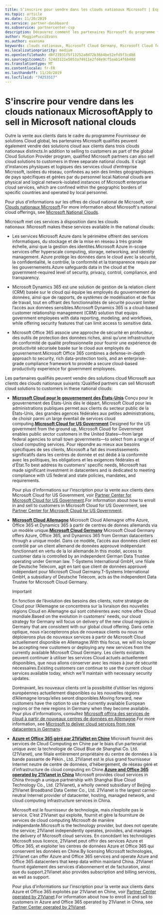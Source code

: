 ```yaml
---
title: S’inscrire pour vendre dans les clouds nationaux Microsoft | Espace partenaires
ms.topic: article
ms.date: 11/20/2019
ms.service: partner-dashboard
ms.subservice: partnercenter-csp
description: Découvrez comment les partenaires Microsoft du programme fournisseur de solutions Cloud peuvent vendre aux clients inscrits dans des clouds nationaux pris en charge.
author: MaggiePucciEvans
ms.author: evansma
keywords: clouds nationaux, Microsoft Cloud Germany, Microsoft Cloud for US Government, 21Vianet, Microsoft Cloud China
ms.localizationpriority: medium
ms.openlocfilehash: d8f23931f5f13252a8d72b36b4be52efd5f3cd88
ms.sourcegitcommit: 524d3121e5053a74911e2fd4e9cf5aab14f6b48d
ms.translationtype: MT
ms.contentlocale: fr-FR
ms.lasthandoff: 11/20/2019
ms.locfileid: "74253517"
---
```

# <a name="apply-to-sell-in-microsoft-national-clouds"></a><span data-ttu-id="ccafc-104">S'inscrire pour vendre dans les clouds nationaux Microsoft</span><span class="sxs-lookup"><span data-stu-id="ccafc-104">Apply to sell in Microsoft national clouds</span></span>

<span data-ttu-id="ccafc-105">Outre la vente aux clients dans le cadre du programme Fournisseur de solutions Cloud global, les partenaires Microsoft qualifiés peuvent également vendre des solutions cloud aux clients dans trois clouds nationaux distincts.</span><span class="sxs-lookup"><span data-stu-id="ccafc-105">In addition to selling to customers as part of the global Cloud Solution Provider program, qualified Microsoft partners can also sell cloud solutions to customers in three separate national clouds.</span></span> <span data-ttu-id="ccafc-106">Il s’agit d’instances physiques et logiques des services cloud d’entreprise Microsoft, isolées du réseau, confinées au sein des limites géographiques de pays spécifiques et gérées par du personnel local.</span><span class="sxs-lookup"><span data-stu-id="ccafc-106">National clouds are physical and logical network-isolated instances of Microsoft enterprise cloud services, which are confined within the geographic borders of specific countries and operated by local personnel.</span></span> 

<span data-ttu-id="ccafc-107">Pour plus d’informations sur les offres de cloud national de Microsoft, voir [Clouds nationaux Microsoft](https://www.microsoft.com/trustcenter/cloudservices/nationalcloud).</span><span class="sxs-lookup"><span data-stu-id="ccafc-107">For more information about Microsoft's national cloud offerings, see [Microsoft National Clouds](https://www.microsoft.com/trustcenter/cloudservices/nationalcloud).</span></span>

<span data-ttu-id="ccafc-108">Microsoft met ces services à disposition dans les clouds nationaux :</span><span class="sxs-lookup"><span data-stu-id="ccafc-108">Microsoft makes these services available in the national clouds:</span></span>

-   <span data-ttu-id="ccafc-109">Les services Microsoft Azure dans le périmètre offrent des services informatiques, du stockage et de la mise en réseau à très grande échelle, ainsi que la gestion des identités.</span><span class="sxs-lookup"><span data-stu-id="ccafc-109">Microsoft Azure in-scope services offer hyperscale computing, storage, networking, and identity management.</span></span> <span data-ttu-id="ccafc-110">Azure protège les données dans le cloud avec la sécurité, la confidentialité, le contrôle, la conformité et la transparence requis par les gouvernements.</span><span class="sxs-lookup"><span data-stu-id="ccafc-110">Azure safeguards data in the cloud at the government-required level of security, privacy, control, compliance, and transparency.</span></span>

-   <span data-ttu-id="ccafc-111">Microsoft Dynamics 365 est une solution de gestion de la relation client (CRM) basée sur le cloud qui équipe les employés du gouvernement de données, ainsi que de rapports, de systèmes de modélisation et de flux de travail, tout en offrant des fonctionnalités de sécurité pouvant limiter l’accès aux données sensibles.</span><span class="sxs-lookup"><span data-stu-id="ccafc-111">Microsoft Dynamics 365 is a cloud-based customer relationship management (CRM) solution that equips government employees with data reporting, modeling, and workflows, while offering security features that can limit access to sensitive data.</span></span>

-   <span data-ttu-id="ccafc-112">Microsoft Office 365 associe une approche de sécurité en profondeur, des outils de protection des données riches, ainsi qu’une infrastructure de conformité de qualité professionnelle pour fournir une expérience de productivité sécurisée basée sur le cloud aux employés du gouvernement.</span><span class="sxs-lookup"><span data-stu-id="ccafc-112">Microsoft Office 365 combines a defense-in-depth approach to security, rich data-protection tools, and an enterprise-grade compliance framework to provide a secure cloud-based productivity experience for government employees.</span></span>

<span data-ttu-id="ccafc-113">Les partenaires qualifiés peuvent vendre des solutions cloud Microsoft aux clients des clouds nationaux suivants :</span><span class="sxs-lookup"><span data-stu-id="ccafc-113">Qualified partners can sell Microsoft cloud solutions to customers in these national clouds:</span></span>

-   <span data-ttu-id="ccafc-114">[**Microsoft Cloud pour le gouvernement des États-Unis**](https://www.microsoft.com/trustcenter/cloudservices/nationalcloud#Microsoft_Cloud_for_US) Conçu pour le gouvernement des États-Unis dès le départ, Microsoft Cloud pour les administrations publiques permet aux clients du secteur public de la États-Unis, des grandes agences fédérales aux petites administrations, de choisir parmi un large éventail de services cloud computing.</span><span class="sxs-lookup"><span data-stu-id="ccafc-114">[**Microsoft Cloud for US Government**](https://www.microsoft.com/trustcenter/cloudservices/nationalcloud#Microsoft_Cloud_for_US) Designed for the US government from the ground up, Microsoft Cloud for Government enables public sector customers in the United States—from large federal agencies to small town governments—to select from a range of cloud computing services.</span></span> <span data-ttu-id="ccafc-115">Pour répondre au mieux aux besoins spécifiques de ses clients, Microsoft a fait des investissements significatifs dans les centres de donnée et est dédié à la conformité avec les politiques, les obligations et les exigences fédérales et d’État.</span><span class="sxs-lookup"><span data-stu-id="ccafc-115">To best address its customers' specific needs, Microsoft has made significant investment in datacenters and is dedicated to meeting compliance with US federal and state policies, mandates, and requirements.</span></span> 

    <span data-ttu-id="ccafc-116">Pour plus d’informations sur l’inscription pour la vente aux clients dans Microsoft Cloud for US Government, voir [Partner Center for Microsoft Cloud for US Government](partner-center-for-microsoft-us-govt-cloud.md).</span><span class="sxs-lookup"><span data-stu-id="ccafc-116">For information about how to enroll in and sell to customers in Microsoft Cloud for US Government, see [Partner Center for Microsoft Cloud for US Government](partner-center-for-microsoft-us-govt-cloud.md).</span></span>

-   <span data-ttu-id="ccafc-117">[**Microsoft Cloud Allemagne**](https://www.microsoft.com/trustcenter/cloudservices/nationalcloud#Microsoft_Cloud_Germany) Microsoft Cloud Allemagne offre Azure, Office 365 et Dynamics 365 à partir de centres de donnes allemands via un modèle unique.</span><span class="sxs-lookup"><span data-stu-id="ccafc-117">[**Microsoft Cloud Germany**](https://www.microsoft.com/trustcenter/cloudservices/nationalcloud#Microsoft_Cloud_Germany) Microsoft Cloud Germany offers Azure, Office 365, and Dynamics 365 from German datacenters through a unique model.</span></span> <span data-ttu-id="ccafc-118">Dans ce modèle, l’accès aux données client est contrôlé par un client allemand de données approuvé indépendant fonctionnant en vertu de la loi allemande.</span><span class="sxs-lookup"><span data-stu-id="ccafc-118">In this model, access to customer data is controlled by an independent German Data Trustee operating under German law.</span></span> <span data-ttu-id="ccafc-119">T-Systems International GmbH, une filiale de Deutsche Telecom, agit en tant que client de données approuvé indépendant pour Microsoft Cloud Germany.</span><span class="sxs-lookup"><span data-stu-id="ccafc-119">T-Systems International GmbH, a subsidiary of Deutsche Telecom, acts as the independent Data Trustee for Microsoft Cloud Germany.</span></span> 

    > [!IMPORTANT]  
    > <span data-ttu-id="ccafc-120">En fonction de l’évolution des besoins des clients, notre stratégie de Cloud pour l’Allemagne se concentrera sur la livraison des nouvelles régions Cloud en Allemagne qui sont cohérentes avec notre offre Cloud mondiale.</span><span class="sxs-lookup"><span data-stu-id="ccafc-120">Based on the evolution in customers' needs, our cloud strategy for Germany will focus on delivery of the new cloud regions in Germany that are consistent with our global cloud offering.</span></span> <span data-ttu-id="ccafc-121">Dans cette optique, nous n’accepterons plus de nouveaux clients ou nous ne déploierons plus de nouveaux services à partir de Microsoft Cloud actuellement disponible en Allemagne.</span><span class="sxs-lookup"><span data-stu-id="ccafc-121">With this focus, we will no longer be accepting new customers or deploying any new services from the currently available Microsoft Cloud Germany.</span></span> <span data-ttu-id="ccafc-122">Les clients existants peuvent continuer à utiliser les services Cloud actuels actuellement disponibles, que nous allons conserver avec les mises à jour de sécurité nécessaires.</span><span class="sxs-lookup"><span data-stu-id="ccafc-122">Existing customers can continue to use the current cloud services available today, which we'll maintain with necessary security updates.</span></span>
    >  
    > <span data-ttu-id="ccafc-123">Dorénavant, les nouveaux clients ont la possibilité d’utiliser les régions européennes actuellement disponibles ou les nouvelles régions d’Allemagne lorsqu’elles seront disponibles.</span><span class="sxs-lookup"><span data-stu-id="ccafc-123">Moving forward, new customers have the option to use the currently available European regions or the new regions in Germany when they become available.</span></span> <span data-ttu-id="ccafc-124">Pour plus d’informations, consultez [Microsoft offrira des services de cloud à partir de nouveaux centres de données en Allemagne](https://news.microsoft.com/europe/2018/08/31/microsoft-to-deliver-cloud-services-from-new-datacentres-in-germany-in-2019-to-meet-evolving-customer-needs/).</span><span class="sxs-lookup"><span data-stu-id="ccafc-124">For more information, see [Microsoft to deliver cloud services from new datacenters in Germany](https://news.microsoft.com/europe/2018/08/31/microsoft-to-deliver-cloud-services-from-new-datacentres-in-germany-in-2019-to-meet-evolving-customer-needs/).</span></span>

    
-   <span data-ttu-id="ccafc-125">[**Azure et Office 365 géré par 21ViaNet en Chine**](https://www.microsoft.com/trustcenter/cloudservices/nationalcloud#Microsoft_Cloud_for_China) Microsoft fournit des services de Cloud Computing en Chine par le biais d’un partenariat unique avec la technologie de Cloud Blue de Shanghai Co. Ltd. (21Vianet), une filiale entièrement propriétaire du centre de données à la bande passante de Pékin., Ltd. 21Vianet est le plus grand fournisseur Internet neutre de centre de données, d’hébergement, de réseau géré et d’infrastructure de cloud computing en Chine.</span><span class="sxs-lookup"><span data-stu-id="ccafc-125">[**Azure and Office 365 operated by 21Vianet in China**](https://www.microsoft.com/trustcenter/cloudservices/nationalcloud#Microsoft_Cloud_for_China) Microsoft provides cloud services in China through a unique partnership with Shanghai Blue Cloud Technology Co., Ltd. (21Vianet), a wholly owned subsidiary of Beijing 21Vianet Broadband Data Center Co., Ltd. 21Vianet is the largest carrier-neutral Internet provider of datacenter, hosting, managed network, and cloud computing infrastructure services in China.</span></span> 

    <span data-ttu-id="ccafc-126">Microsoft est le fournisseur de technologie, mais n’exploite pas le service. C’est 21Vianet qui exploite, fournit et gère la fourniture de services de cloud computing Microsoft de manière indépendante.</span><span class="sxs-lookup"><span data-stu-id="ccafc-126">Microsoft is the technology provider, but does not operate the service; 21Vianet independently operates, provides, and manages the delivery of Microsoft cloud services.</span></span> <span data-ttu-id="ccafc-127">En concédant les technologies Microsoft sous licence, 21Vianet peut offrir des services Azure et Office 365, et exploiter les centres de données Azure et Office 365 qui conservent les données en Chine.</span><span class="sxs-lookup"><span data-stu-id="ccafc-127">By licensing Microsoft technologies, 21Vianet can offer Azure and Office 365 services and operate Azure and Office 365 datacenters that keep data within mainland China.</span></span> <span data-ttu-id="ccafc-128">21Vianet fournit également des services d’abonnement et de facturation, ainsi que du support.</span><span class="sxs-lookup"><span data-stu-id="ccafc-128">21Vianet also provides subscription and billing services, as well as support.</span></span>

    <span data-ttu-id="ccafc-129">Pour plus d’informations sur l’inscription pour la vente aux clients dans Azure et Office 365 exploités par 21Vianet en Chine, voir [Partner Center operated by 21Vianet](https://msdn.microsoft.com/partner-china/index).</span><span class="sxs-lookup"><span data-stu-id="ccafc-129">For information about how to enroll in and sell to customers in Azure and Office 365 operated by 21Vianet in China, see [Partner Center operated by 21Vianet](https://msdn.microsoft.com/partner-china/index).</span></span> 
